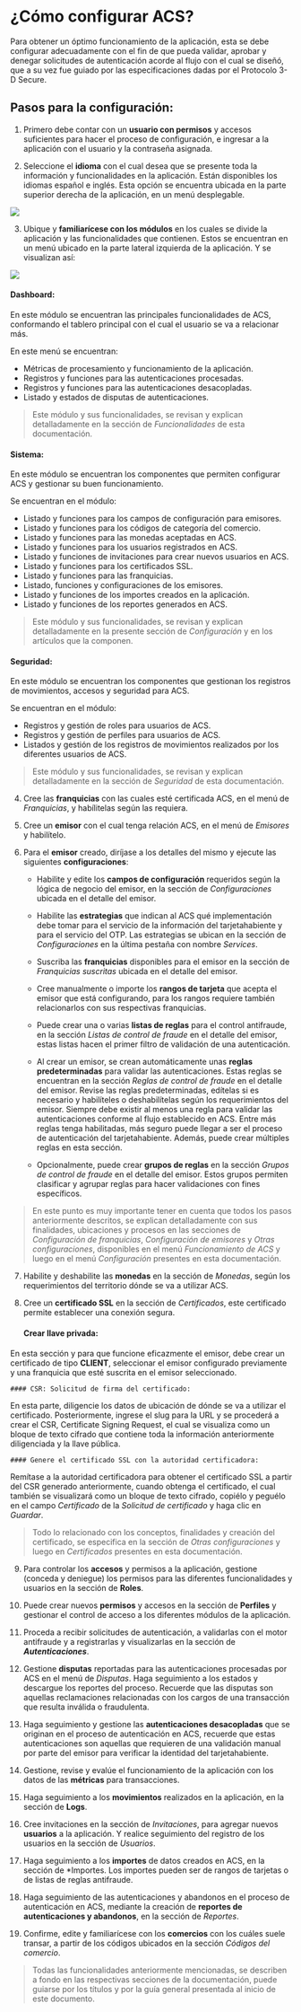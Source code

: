 # ¿Cómo configurar ACS?

Para obtener un óptimo funcionamiento de la aplicación, esta se debe configurar adecuadamente con el fin de que pueda validar, aprobar y denegar solicitudes de autenticación acorde al flujo con el cual se diseñó, que a su vez fue guiado por las especificaciones dadas por el Protocolo 3-D Secure.

## Pasos para la configuración:

1. Primero debe contar con un **usuario con permisos** y accesos suficientes para hacer el proceso de configuración, e ingresar a la aplicación con el usuario y la contraseña asignada.

2. Seleccione el **idioma** con el cual desea que se presente toda la información y funcionalidades en la aplicación. Están disponibles los idiomas español e inglés. Esta opción se encuentra ubicada en la parte superior derecha de la aplicación, en un menú desplegable.

![](../assets/images/language-configuration.png)

3. Ubique y **familiarícese con los módulos** en los cuales se divide la aplicación y las funcionalidades que contienen. Estos se encuentran en un menú ubicado en la parte lateral izquierda de la aplicación. Y se visualizan así:

![](../assets/images/lateral-menu-options.png)

#### Dashboard:
En este módulo se encuentran las principales funcionalidades de ACS, conformando el tablero principal con el cual el usuario se va a relacionar más.

  En este menú se encuentran:

  - Métricas de procesamiento y funcionamiento de la aplicación.
  - Registros y funciones para las autenticaciones procesadas.
  - Registros y funciones para las autenticaciones desacopladas.
  - Listado y estados de disputas de autenticaciones.

> Este módulo y sus funcionalidades, se revisan y explican detalladamente en la sección de *Funcionalidades* de esta documentación.

#### Sistema:
En este módulo se encuentran los componentes que permiten configurar ACS y gestionar su buen funcionamiento. 

  Se encuentran en el módulo:

  - Listado y funciones para los campos de configuración para emisores.
  - Listado y funciones para los códigos de categoría del comercio.
  - Listado y funciones para las monedas aceptadas en ACS.
  - Listado y funciones para los usuarios registrados en ACS.
  - Listado y funciones de invitaciones para crear nuevos usuarios en ACS.
  - Listado y funciones para los certificados SSL.
  - Listado y funciones para las franquicias.
  - Listado, funciones y configuraciones de los emisores.
  - Listado y funciones de los importes creados en la aplicación.
  - Listado y funciones de los reportes generados en ACS.

> Este módulo y sus funcionalidades, se revisan y explican detalladamente en la presente sección de *Configuración*  y en los artículos que la componen.

#### Seguridad:
En este módulo se encuentran los componentes que gestionan los registros de movimientos, accesos y seguridad para ACS.

  Se encuentran en el módulo:
   - Registros y gestión de roles para usuarios de ACS.
   - Registros y gestión de perfiles para usuarios de ACS.
   - Listados y gestión de los registros de movimientos realizados por los diferentes usuarios de ACS.

 > Este módulo y sus funcionalidades, se revisan y explican detalladamente en la sección de *Seguridad* de esta documentación.

4. Cree las **franquicias** con las cuales esté certificada ACS, en el menú de *Franquicias*, y habílitelas según las requiera.

5. Cree un **emisor** con el cual tenga relación ACS, en el menú de *Emisores* y habilítelo.

6. Para el **emisor** creado, diríjase a los detalles del mismo y ejecute las siguientes **configuraciones**:
 
    - Habilite y edite los **campos de configuración** requeridos según la lógica de negocio del emisor, en la sección de *Configuraciones* ubicada en el detalle del emisor.
    
    - Habilite las **estrategias** que indican al ACS qué implementación debe tomar para el servicio de la información del tarjetahabiente y para el servicio del OTP. Las estrategias se ubican en la sección de *Configuraciones* en la última pestaña con nombre *Services*.

    - Suscriba las **franquicias** disponibles para el emisor en la sección de *Franquicias suscritas* ubicada en el detalle del emisor.

    - Cree manualmente o importe los **rangos de tarjeta** que acepta el emisor que está configurando, para los rangos requiere también relacionarlos con sus respectivas franquicias.

    - Puede crear una o varias **listas de reglas** para el control antifraude, en la sección *Listas de control de fraude* en el detalle del emisor, estas listas hacen el primer filtro de validación de una autenticación.

    - Al crear un emisor, se crean automáticamente unas **reglas predeterminadas** para validar las autenticaciones. Estas reglas se encuentran en la sección *Reglas de control de fraude* en el detalle del emisor. Revise las reglas predeterminadas, edítelas si es necesario y habilíteles o deshabilítelas según los requerimientos del emisor. Siempre debe existir al menos una regla para validar las autenticaciones conforme al flujo establecido en ACS. Entre más reglas tenga habilitadas, más seguro puede llegar a ser el proceso de autenticación del tarjetahabiente. Además, puede crear múltiples reglas en esta sección.

    - Opcionalmente, puede crear **grupos de reglas** en la sección *Grupos de control de fraude* en el detalle del emisor. Estos grupos permiten clasificar y agrupar reglas para hacer validaciones con fines específicos.

> En este punto es muy importante tener en cuenta que todos los pasos anteriormente descritos, se explican detalladamente con sus finalidades, ubicaciones y procesos en las secciones de *Configuración de franquicias*, *Configuración de emisores* y *Otras configuraciones*, disponibles en el menú *Funcionamiento de ACS* y luego en el menú *Configuración* presentes en esta documentación.

7. Habilite y deshabilite las **monedas** en la sección de *Monedas*, según los requerimientos del territorio dónde se va a utilizar ACS.

8. Cree un **certificado SSL** en la sección de *Certificados*, este certificado permite establecer una conexión segura.

    #### Crear llave privada: 
  En esta sección y para que funcione eficazmente el emisor, debe crear un certificado de tipo **CLIENT**, seleccionar el emisor configurado previamente y una franquicia que esté suscrita en el emisor seleccionado. 

    #### CSR: Solicitud de firma del certificado:
  En esta parte, diligencie los datos de ubicación de dónde se va a utilizar el certificado. Posteriormente, ingrese el slug para la URL y se procederá a crear el CSR, Certificate Signing Request, el cual se visualiza como un bloque de texto cifrado que contiene toda la información anteriormente diligenciada y la llave pública.

    #### Genere el certificado SSL con la autoridad certificadora:
  Remítase a la autoridad certificadora para obtener el certificado SSL a partir del CSR generado anteriormente, cuando obtenga el certificado, el cual también se visualizará como un bloque de texto cifrado, copiélo y peguélo en el campo *Certificado* de la *Solicitud de certificado* y haga clic en *Guardar*.
  
  > Todo lo relacionado con los conceptos, finalidades y creación del certificado, se especifica en la sección de *Otras configuraciones* y luego en *Certificados* presentes en esta documentación.

9. Para controlar los **accesos** y permisos a la aplicación, gestione (conceda y deniegue) los permisos para las diferentes funcionalidades y usuarios en la sección de **Roles**.

10. Puede crear nuevos **permisos** y accesos en la sección de **Perfiles** y gestionar el control de acceso a los diferentes módulos de la aplicación.

11. Proceda a recibir solicitudes de autenticación, a validarlas con el motor antifraude y a registrarlas y visualizarlas en la sección de ***Autenticaciones***.

12. Gestione **disputas** reportadas para las autenticaciones procesadas por ACS en el menú de *Disputas*. Haga seguimiento a los estados y descargue los reportes del proceso. Recuerde que las disputas son aquellas reclamaciones relacionadas con los cargos de una transacción que resulta inválida o fraudulenta.

13. Haga seguimiento y gestione las **autenticaciones desacopladas** que se originan en el proceso de autenticación en ACS, recuerde que estas autenticaciones son aquellas que requieren de una validación manual por parte del emisor para verificar la identidad del tarjetahabiente.

14. Gestione, revise y evalúe el funcionamiento de la aplicación con los datos de las **métricas** para transacciones.

15. Haga seguimiento a los **movimientos** realizados en la aplicación, en la sección de **Logs**.

16. Cree invitaciones en la sección de *Invitaciones*, para agregar nuevos **usuarios** a la aplicación. Y realice seguimiento del registro de los usuarios en la sección de *Usuarios*.

17. Haga seguimiento a los **importes** de datos creados en ACS, en la sección de *Importes. Los importes pueden ser de rangos de tarjetas o de listas de reglas antifraude.

18. Haga seguimiento de las autenticaciones y abandonos en el proceso de autenticación en ACS, mediante la creación de **reportes de autenticaciones y abandonos**, en la sección de *Reportes*.

19. Confirme, edite y familiarícese con los **comercios** con los cuáles suele transar, a partir de los códigos ubicados en la sección *Códigos del comercio*.

> Todas las funcionalidades anteriormente mencionadas, se describen a fondo en las respectivas secciones de la documentación, puede guiarse por los títulos y por la guía general presentada al inicio de este documento.

